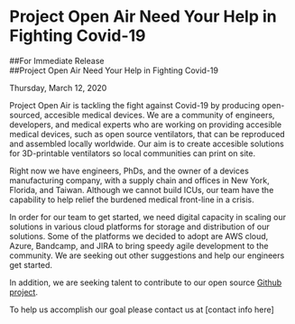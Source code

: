 # Project Open Air Need Your Help in Fighting Covid-19  

##For Immediate Release   
##Project Open Air Need Your Help in Fighting Covid-19  

Thursday, March 12, 2020   

Project Open Air is tackling the fight against Covid-19 by producing open-sourced, accesible medical devices. We are a community of engineers, developers, and medical experts who are working on providing accesible medical devices, such as open source ventilators, that can be reproduced and assembled locally worldwide. Our aim is to create accesible solutions for 3D-printable ventilators so local communities can print on site. 

Right now we have engineers, PhDs, and the owner of a devices manufacturing company, with a supply chain and offices in New York, Florida, and Taiwan. Although we cannot build ICUs, our team have the capability to help relief the burdened medical front-line in a crisis.

In order for our team to get started, we need digital capacity in scaling our solutions in various cloud platforms for storage and distribution of our solutions.  Some of the platforms we decided to adopt are AWS cloud, Azure, Bandcamp, and JIRA to bring speedy agile development to the community.  We are seeking out other suggestions and help our engineers get started.  

In addition, we are seeking talent to contribute to our open source [Github project](https://github.com/Pandemic-Engineers/).   

To help us accomplish our goal please contact us at 
[contact info here]


###